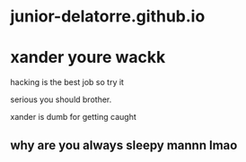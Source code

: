 # junior-delatorre.github.io
 <!DOCTYPE html>
<html>
<head>
<body>

<h1>xander youre wackk</h1>
<p> hacking is the best job so try it<P>
<p>serious you should brother.</p>
<p>xander is dumb for getting caught<p>
<h2> why are you always sleepy mannn lmao<h2>
</body>
</html> 
